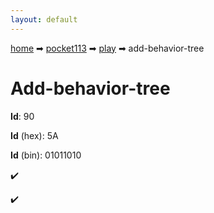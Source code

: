 ```yaml
---
layout: default
---
```


[home](/) ➡ [pocket113](/protocol/pocket113) ➡ [play](/protocol/pocket113/play) ➡ add-behavior-tree

# Add-behavior-tree

**Id**: 90

**Id** (hex): 5A

**Id** (bin): 01011010

✔️

✔️

